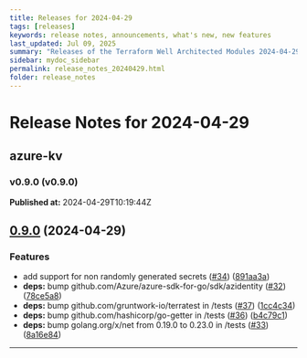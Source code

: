 ```yaml
---
title: Releases for 2024-04-29
tags: [releases]
keywords: release notes, announcements, what's new, new features
last_updated: Jul 09, 2025
summary: "Releases of the Terraform Well Architected Modules 2024-04-29"
sidebar: mydoc_sidebar
permalink: release_notes_20240429.html
folder: release_notes
---
```


# Release Notes for 2024-04-29

## azure-kv
### v0.9.0 (v0.9.0)
**Published at:** 2024-04-29T10:19:44Z

## [0.9.0](https://github.com/CloudNationHQ/terraform-azure-kv/compare/v0.8.0...v0.9.0) (2024-04-29)


### Features

* add support for non randomly generated secrets ([#34](https://github.com/CloudNationHQ/terraform-azure-kv/issues/34)) ([891aa3a](https://github.com/CloudNationHQ/terraform-azure-kv/commit/891aa3a30cd9a3d499761e11afe33f980b7e472f))
* **deps:** bump github.com/Azure/azure-sdk-for-go/sdk/azidentity ([#32](https://github.com/CloudNationHQ/terraform-azure-kv/issues/32)) ([78ce5a8](https://github.com/CloudNationHQ/terraform-azure-kv/commit/78ce5a8b18725e5d147c5c2f6991372baa9dfb5a))
* **deps:** bump github.com/gruntwork-io/terratest in /tests ([#37](https://github.com/CloudNationHQ/terraform-azure-kv/issues/37)) ([1cc4c34](https://github.com/CloudNationHQ/terraform-azure-kv/commit/1cc4c344c75718ae136ff10ec3f6fe69df391000))
* **deps:** bump github.com/hashicorp/go-getter in /tests ([#36](https://github.com/CloudNationHQ/terraform-azure-kv/issues/36)) ([b4c79c1](https://github.com/CloudNationHQ/terraform-azure-kv/commit/b4c79c1a7aafb921688c14366e1d471d4ce732ed))
* **deps:** bump golang.org/x/net from 0.19.0 to 0.23.0 in /tests ([#33](https://github.com/CloudNationHQ/terraform-azure-kv/issues/33)) ([8a16e84](https://github.com/CloudNationHQ/terraform-azure-kv/commit/8a16e84db930d015c34832b35e4cc56cb530904c))

---

